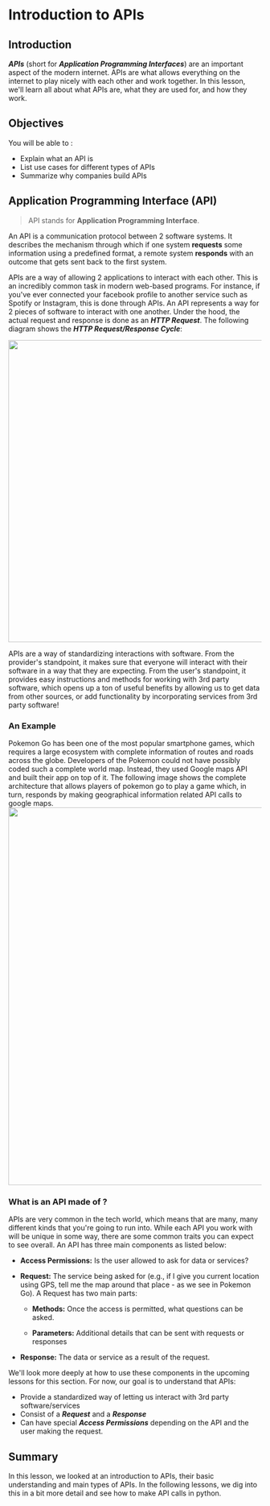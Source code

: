 
# Introduction to APIs

## Introduction 

**_APIs_** (short for **_Application Programming Interfaces_**) are an important aspect of the modern internet. APIs are what allows everything on the internet to play nicely with each other and work together. In this lesson, we'll learn all about what APIs are, what they are used for, and how they work. 

## Objectives
You will be able to : 

* Explain what an API is
* List use cases for different types of APIs
* Summarize why companies build APIs

## Application Programming Interface (API)

> API stands for **Application Programming Interface**. 

An API is a communication protocol between 2 software systems. It describes the mechanism through which if one system **requests** some information using a predefined format, a remote system **responds** with an outcome that gets sent back to the first system. 

APIs are a way of allowing 2 applications to interact with each other. This is an incredibly common task in modern web-based programs. For instance, if you've ever connected your facebook profile to another service such as Spotify or Instagram, this is done through APIs. An API represents a way for 2 pieces of software to interact with one another. Under the hood, the actual request and response is done as an **_HTTP Request_**. The following diagram shows the **_HTTP Request/Response Cycle_**:

<img src="images/new_client-server-illustration.png" width="600">

APIs are a way of standardizing interactions with software. From the provider's standpoint, it makes sure that everyone will interact with their software in a way that they are expecting. From the user's standpoint, it provides easy instructions and methods for working with 3rd party software, which opens up a ton of useful benefits by allowing us to get data from other sources, or add functionality by incorporating services from 3rd party software!


### An Example

Pokemon Go has been one of the most popular smartphone games, which requires a large ecosystem with complete information of routes and roads across the globe. Developers of the Pokemon could not have possibly coded such a complete world map. Instead, they used Google maps API and built their app on top of it. The following image shows the complete architecture that allows players of pokemon go to play a game which, in turn, responds by making geographical information related API calls to google maps.  
<img src="images/new_api4.png" width="750">

### What is an API made of ?

APIs are very common in the tech world, which means that are many, many different kinds that you're going to run into. While each API you work with will be unique in some way, there are some common traits you can expect to see overall. An API has three main components as listed below:

* **Access Permissions:** Is the user allowed to ask for data or services?
* **Request:** The service being asked for (e.g., if I give you current location using GPS, tell me the map around that place - as we see in Pokemon Go).  A Request has two main parts:

    * **Methods:** Once the access is permitted, what questions can be asked.
    
    * **Parameters:** Additional details that can be sent with requests or responses

* **Response:** The data or service as a result of the request.

We'll look more deeply at how to use these components in the upcoming lessons for this section. For now, our goal is to understand that APIs:

* Provide a standardized way of letting us interact with 3rd party software/services
* Consist of a **_Request_** and a **_Response_**
* Can have special **_Access Permissions_** depending on the API and the user making the request. 


## Summary

In this lesson, we looked at an introduction to APIs, their basic understanding and main types of APIs.  In the following lessons, we dig into this in a bit more detail and see how to make API calls in python. 
